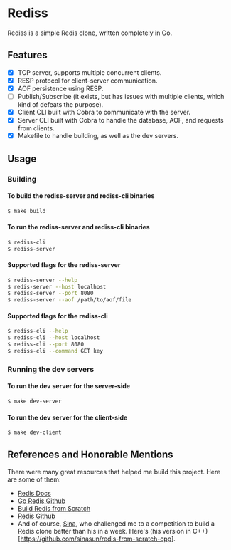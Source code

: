 # Rediss

Rediss is a simple Redis clone, written completely in Go.

## Features

- [x] TCP server, supports multiple concurrent clients.
- [x] RESP protocol for client-server communication.
- [x] AOF persistence using RESP.
- [ ] Publish/Subscribe (it exists, but has issues with multiple clients, which kind of defeats the purpose).
- [x] Client CLI built with Cobra to communicate with the server.
- [x] Server CLI built with Cobra to handle the database, AOF, and requests from clients.
- [x] Makefile to handle building, as well as the dev servers.

## Usage

### Building

#### To build the rediss-server and rediss-cli binaries

```bash
$ make build
```

#### To run the rediss-server and rediss-cli binaries

```bash
$ rediss-cli
$ rediss-server
```

#### Supported flags for the rediss-server

```bash
$ rediss-server --help
$ redis-server --host localhost
$ rediss-server --port 8080
$ rediss-server --aof /path/to/aof/file
```

#### Supported flags for the rediss-cli

```bash
$ rediss-cli --help
$ rediss-cli --host localhost
$ rediss-cli --port 8080
$ rediss-cli --command GET key
```

### Running the dev servers

#### To run the dev server for the server-side

```bash
$ make dev-server
```

#### To run the dev server for the client-side

```bash
$ make dev-client
```

## References and Honorable Mentions

There were many great resources that helped me build this project. Here are some of them:

- [Redis Docs](https://redis.io/docs/)
- [Go Redis Github](https://github.com/redis/go-redis/)
- [Build Redis from Scratch](https://github.com/ahmedash95/build-redis-from-scratch/)
- [Redis Github](https://github.com/redis/redis/)
- And of course, [Sina](https://sina.khodaveisi.com/), who challenged me to a competition to build a Redis clone better than his in a week. Here's (his version in C++)[https://github.com/sinasun/redis-from-scratch-cpp].
